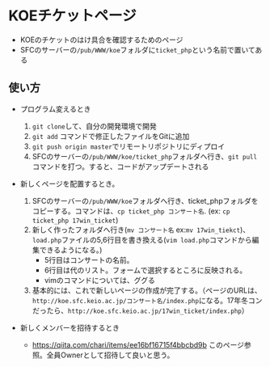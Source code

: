 # KOEチケットページ

* KOEのチケットのはけ具合を確認するためのページ
* SFCのサーバーの`/pub/WWW/koe`フォルダに`ticket_php`という名前で置いてある

## 使い方

* プログラム変えるとき
    1. `git clone`して、自分の開発環境で開発
    2. `git add` コマンドで修正したファイルをGitに追加
    3. `git push origin master`でリモートリポジトリにディプロイ
    4. SFCのサーバーの`/pub/WWW/koe/ticket_php`フォルダへ行き、`git pull`コマンドを打つ。すると、コードがアップデートされる

* 新しくページを配置するとき。
    1. SFCのサーバーの`/pub/WWW/koe`フォルダへ行き、ticket_phpフォルダをコピーする。コマンドは、`cp ticket_php コンサート名`. (ex: `cp ticket_php 17win_ticket`)
    2. 新しく作ったフォルダへ行き(`mv コンサート名` ex:`mv 17win_tiekct`)、`load.php`ファイルの5,6行目を書き換える(`vim load.php`コマンドから編集できるようになる。)
        * 5行目はコンサートの名前。
        * 6行目は代のリスト。フォームで選択するところに反映される。
        * vimのコマンドについては、ググる
    3. 基本的には、これで新しいページの作成が完了する。（ページのURLは、`http://koe.sfc.keio.ac.jp/コンサート名/index.php`になる。17年冬コンだったら、`http://koe.sfc.keio.ac.jp/17win_ticket/index.php`）

* 新しくメンバーを招待するとき
    * https://qiita.com/chari/items/ee16bf16715f4bbcbd9b このページ参照。全員Ownerとして招待して良いと思う。

